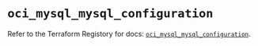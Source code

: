 # `oci_mysql_mysql_configuration`

Refer to the Terraform Registory for docs: [`oci_mysql_mysql_configuration`](https://registry.terraform.io/providers/oracle/oci/6.18.0/docs/resources/mysql_mysql_configuration).
